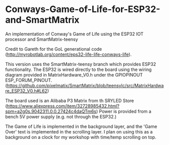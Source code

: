 # Conways-Game-of-Life-for-ESP32-and-SmartMatrix
An implementation of Conway's Game of Life using the ESP32 IOT processor and SmartMatrix-teensy

Credit to Gareth for the GoL generational code (http://myrobotlab.org/content/eps32-life-life-conways-life).

This version uses the SmartMatrix-teensy branch which provides ESP32 functionality.  The ESP32 is wired directly to the board using the wiring diagram provided in MatrixHardware_V0.h under the GPIOPINOUT ESP_FORUM_PINOUT.  (https://github.com/pixelmatix/SmartMatrix/blob/teensylc/src/MatrixHardware_ESP32_V0.h#L62)

The board used is an Alibaba P3 Matrix from th SRYLED Store (https://www.aliexpress.com/item/32728985432.html?spm=a2g0s.9042311.0.0.27424c4daQTm6s)  Power is provided from a bench 5V power supply (e.g. not through the ESP32.)

The Game of Life is implemented in the background layer, and the 'Game Over' text is implemented in the scrolling layer.  I plan on using this as a background on a clock for my workshop with time/temp scrolling on top.
